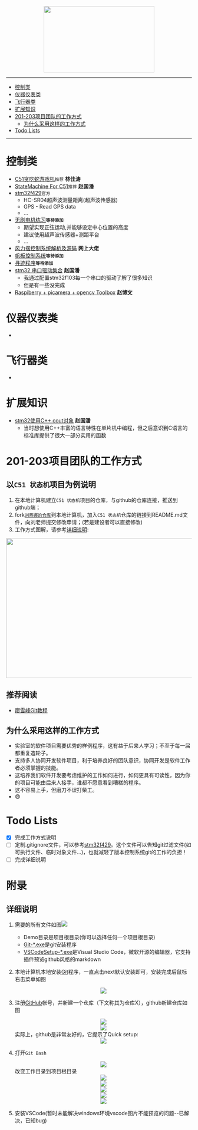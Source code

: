 <div align=center><img width="300" height="180" src="./picture/pic.jpg"/></div>

---

- [控制类](#控制类)
- [仪器仪表类](#仪器仪表类)
- [飞行器类](#飞行器类)
- [扩展知识](#扩展知识)
- [201-203项目团队的工作方式](#201-203项目团队的工作方式)
    - [为什么采用这样的工作方式](#为什么采用这样的工作方式)
- [Todo Lists](#todo-lists)

---
# 控制类
- [C51贪吃蛇游戏机](https://github.com/ywg121020/51_sanke_game)`推荐` **林佳涛**
- [StateMachine For C51](https://github.com/zgpTree/c51_state_machine.git)`推荐` **赵国潘**
- [stm32f429](https://github.com/MaJerle/stm32f429)`官方`
    - HC-SR04超声波测量距离(超声波传感器)
    - GPS - Read GPS data
    - ...
- [无刷电机练习]()**`等待添加`**
    - 期望实现正弦运动,并能够设定中心位置的高度
    - 建议使用超声波传感器+测距平台
    - ...
- [风力摆控制系统解析及源码](http://bbs.eeworld.com.cn/forum.php?mod=viewthread&tid=476344&extra=page%3D1&page=1) **网上大佬**
- [帆板控制系统]()**`等待添加`**
- [寻迹程序]()**`等待添加`**
- [stm32 串口驱动集合](https://github.com/zgpTree/stm32_serial_driver.git) **赵国潘**
    - 我通过配置stm32f103每一个串口的驱动了解了很多知识
    - 但是有一些没完成
- [Raspiberry + picamera + opencv Toolbox](https://github.com/IyangDc/py_opencv_tools.git) **赵博文**


# 仪器仪表类
- 

# 飞行器类
- 

# 扩展知识
- [stm32使用C++ cout对象](https://github.com/zgpTree/stm32_cppTest) **赵国潘**
    - 当时想使用C++丰富的语言特性在单片机中编程，但之后意识到C语言的标准库提供了很大一部分实用的函数

# 201-203项目团队的工作方式
## 以`C51 状态机`项目为例说明
1. 在本地计算机建立`C51 状态机`项目的仓库，与github的仓库连接，推送到github端；
1. fork[`刘燕娜的仓库`](https://github.com/mti05001/Electronic-Design-Contest)到本地计算机，加入`C51 状态机`仓库的链接到README.md文件，向刘老师提交修改申请；(若是建设者可以直接修改)
1. 工作方式图解，请参考[详细说明](#详细说明):
<div align=center><img width="750" height="380" src="./picture/工作方式图解.png"/></div>

## 推荐阅读
- [廖雪峰Git教程](https://www.liaoxuefeng.com/wiki/0013739516305929606dd18361248578c67b8067c8c017b000/001373962845513aefd77a99f4145f0a2c7a7ca057e7570000)

## 为什么采用这样的工作方式
- 实验室的软件项目需要优秀的样例程序，这有益于后来人学习；不至于每一届都重复造轮子。
- 支持多人协同开发软件项目，利于培养良好的团队意识，协同开发是软件工作者必须掌握的技能。
- 这培养我们软件开发要考虑维护的工作如何进行，如何更具有可读性，因为你的项目可能由后来人接手，谁都不愿意看到糟糕的程序。
- 这不容易上手，但磨刀不误打柴工。
- :smile:

# Todo Lists
- [x] 完成工作方式说明
- [ ] 定制.gitignore文件，可以参考[stm32f429](https://github.com/MaJerle/stm32f429)。这个文件可以告知git过滤文件(如可执行文件、临时对象文件...)，也就减轻了版本控制系统git的工作的负担！
- [ ] 完成详细说明

# 附录
## 详细说明
1. 需要的所有文件如图![](./picture/需要的文件.png)

    - Demo目录是项目根目录(你可以选择任何一个项目根目录)
    - [Git-*.exe](https://git-scm.com/downloads)是git安装程序
    - [VSCodeSetup-*.exe](https://git-scm.com/downloads)是Visual Studio Code，微软开源的编辑器，它支持插件预览github风格的markdown

1. 本地计算机本地安装[Git](https://git-scm.com/downloads)程序，一直点击next默认安装即可，安装完成后鼠标右击菜单如图
    <div align=center><img src="./picture/鼠标右击菜单.png"/></div>

1. 注册[GitHub](https://github.com/)帐号，并新建一个仓库（下文称其为仓库X），github新建仓库如图
    <div align=center><img src="./picture/1-new repo.png"/></div>
    <div align=center><img src="./picture/2-new repo.png"/></div>
    实际上，github是非常友好的，它提示了Quick setup:
    <div align=center><img src="./picture/3-new repo.png"/></div>
1. 打开`Git Bash`
    <div align=center><img src="./picture/gitBash.png"/></div>
    改变工作目录到项目根目录
    <div align=center><img src="./picture/gitbashCommand.png"/></div>
    <div align=center><img src="./picture/gitbashCommand2.png"/></div>
    <div align=center><img src="./picture/gitbashCommand3.png"/></div>
    <div align=center><img src="./picture/gitbashCommand4.png"/></div>
    <div align=center><img src="./picture/gitbashCommand4.png"/></div>
1. 安装VSCode(暂时未能解决windows环境vscode图片不能预览的问题--已解决，已知bug)
